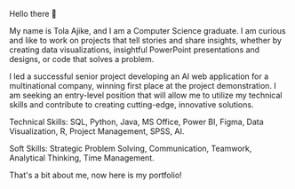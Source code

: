 Hello there 👋

My name is Tola Ajike, and I am a Computer Science graduate. I am curious and like to work on projects that tell stories and share insights, whether by creating data visualizations, insightful PowerPoint presentations and designs, or code that solves a problem.

I led a successful senior project developing an AI web application for a multinational company, winning first place at the project demonstration. I am seeking an entry-level position that will allow me to utilize my technical skills and contribute to creating cutting-edge, innovative solutions.

Technical Skills: SQL, Python, Java, MS Office, Power BI, Figma, Data Visualization, R, Project Management, SPSS, AI.

Soft Skills: Strategic Problem Solving, Communication, Teamwork, Analytical Thinking, Time Management.

That's a bit about me, now here is my portfolio!
